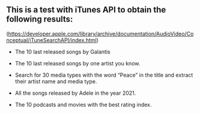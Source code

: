 ## This is a test with iTunes API to obtain the following results:

(https://developer.apple.com/library/archive/documentation/AudioVideo/Conceptual/iTuneSearchAPI/index.html)


- The 10 last released songs by Galantis

- The 10 last released songs by one artist you know.

- Search for 30 media types with the word “Peace” in the title and extract their artist name and media type.

- All the songs released by Adele in the year 2021.

- The 10 podcasts and movies with the best rating index.


